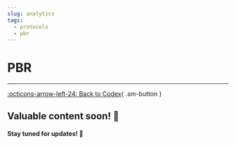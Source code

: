 ```yaml
---
slug: analytics
tags:
  - protocols
  - pbr
---
```


# **PBR**

---

[:octicons-arrow-left-24: Back to Codex](../index.md){ .sm-button }

## Valuable content soon! 🚀  
#### Stay tuned for updates! 🌟